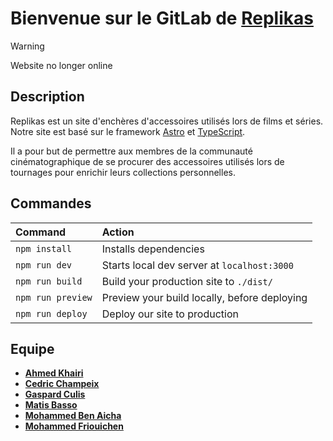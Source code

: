 # Bienvenue sur le GitLab de [Replikas](https://replikas.gasdev.fr)

> [!WARNING]  
> Website no longer online


## Description

Replikas est un site d'enchères d'accessoires utilisés lors de films et séries.
Notre site est basé sur le framework [Astro](https://astro.build) et [TypeScript](https://www.typescriptlang.org/).

Il a pour but de permettre aux membres de la communauté cinématographique de se procurer des accessoires utilisés lors de tournages pour enrichir leurs collections personnelles.

## Commandes

| Command           | Action                                       |
| :---------------- | :------------------------------------------- |
| `npm install`     | Installs dependencies                        |
| `npm run dev`     | Starts local dev server at `localhost:3000`  |
| `npm run build`   | Build your production site to `./dist/`      |
| `npm run preview` | Preview your build locally, before deploying |
| `npm run deploy`  | Deploy our site to production                |

## Equipe

- [**Ahmed Khairi**](https://gricad-gitlab.univ-grenoble-alpes.fr/khairia)
- [**Cedric Champeix**](https://gricad-gitlab.univ-grenoble-alpes.fr/champeic)
- [**Gaspard Culis**](https://github.com/GaspardCulis)
- [**Matis Basso**](https://gricad-gitlab.univ-grenoble-alpes.fr/bassom)
- [**Mohammed Ben Aicha**](https://gricad-gitlab.univ-grenoble-alpes.fr/benaichm)
- [**Mohammed Friouichen**](https://gricad-gitlab.univ-grenoble-alpes.fr/friouicm)
